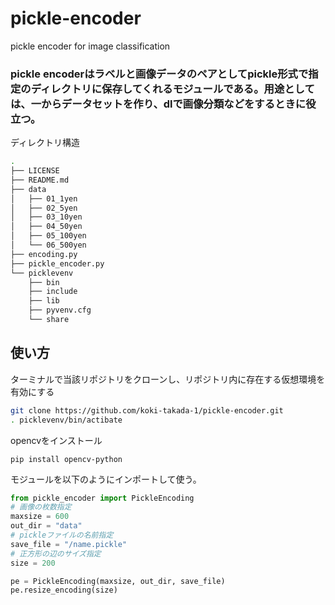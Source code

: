 # pickle-encoder
pickle encoder for image classification

### pickle encoderはラベルと画像データのペアとしてpickle形式で指定のディレクトリに保存してくれるモジュールである。用途としては、一からデータセットを作り、dlで画像分類などをするときに役立つ。
ディレクトリ構造
```bash
.
├── LICENSE
├── README.md
├── data
│   ├── 01_1yen
│   ├── 02_5yen
│   ├── 03_10yen
│   ├── 04_50yen
│   ├── 05_100yen
│   └── 06_500yen
├── encoding.py
├── pickle_encoder.py
└── picklevenv
    ├── bin
    ├── include
    ├── lib
    ├── pyvenv.cfg
    └── share
```
## 使い方

ターミナルで当該リポジトリをクローンし、リポジトリ内に存在する仮想環境を有効にする
```bash
git clone https://github.com/koki-takada-1/pickle-encoder.git
. picklevenv/bin/actibate
```
opencvをインストール
```
pip install opencv-python
```

モジュールを以下のようにインポートして使う。
```python
from pickle_encoder import PickleEncoding
# 画像の枚数指定
maxsize = 600
out_dir = "data"
# pickleファイルの名前指定
save_file = "/name.pickle"
# 正方形の辺のサイズ指定
size = 200

pe = PickleEncoding(maxsize, out_dir, save_file)
pe.resize_encoding(size)
```
